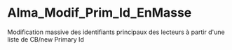 # Alma_Modif_Prim_Id_EnMasse
Modification massive des identifiants principaux des lecteurs à partir d'une liste de CB/new Primary Id
